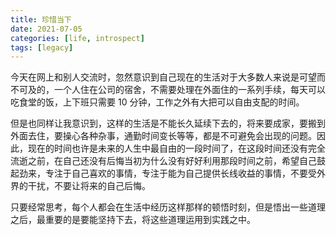 ```yaml
---
title: 珍惜当下
date: 2021-07-05
categories: [life, introspect]
tags: [legacy]
---
```


今天在网上和别人交流时，忽然意识到自己现在的生活对于大多数人来说是可望而不可及的，一个人住在公司的宿舍，不需要处理在外面住的一系列手续，每天可以吃食堂的饭，上下班只需要 10 分钟，工作之外有大把可以自由支配的时间。

但是也同样让我意识到，这样的生活是不能长久延续下去的，将来要成家，要搬到外面去住，要操心各种杂事，通勤时间变长等等，都是不可避免会出现的问题。因此，现在的时间也许是未来的人生中最自由的一段时间了，在这段时间还没有完全流逝之前，在自己还没有后悔当初为什么没有好好利用那段时间之前，希望自己鼓起劲来，专注于自己喜欢的事情，专注于能为自己提供长线收益的事情，不要受外界的干扰，不要让将来的自己后悔。

只要经常思考，每个人都会在生活中经历这样那样的顿悟时刻，但是悟出一些道理之后，最重要的是要能坚持下去，将这些道理运用到实践之中。
